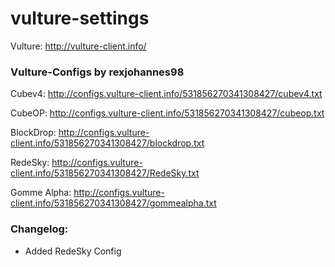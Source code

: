 # vulture-settings

Vulture: http://vulture-client.info/

### Vulture-Configs by rexjohannes98

Cubev4: http://configs.vulture-client.info/531856270341308427/cubev4.txt

CubeOP: http://configs.vulture-client.info/531856270341308427/cubeop.txt

BlockDrop: http://configs.vulture-client.info/531856270341308427/blockdrop.txt

RedeSky: http://configs.vulture-client.info/531856270341308427/RedeSky.txt

Gomme Alpha: http://configs.vulture-client.info/531856270341308427/gommealpha.txt

### Changelog:

- Added RedeSky Config
